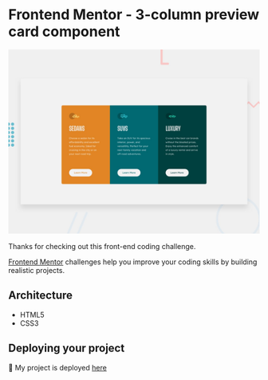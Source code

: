 # Frontend Mentor - 3-column preview card component

![Design preview for the 3-column preview card component coding challenge](./design/desktop-preview.jpg)

Thanks for checking out this front-end coding challenge.

[Frontend Mentor](https://www.frontendmentor.io) challenges help you improve your coding skills by building realistic projects.

## Architecture

- HTML5
- CSS3

## Deploying your project

🚀 My project is deployed [here](https://card-component-self.vercel.app/)